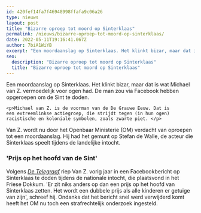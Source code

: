 ```yaml
---
id: 420fef14fa7f46948998ffafa9c06a26
type: nieuws
layout: post
title: "Bizarre oproep tot moord op Sinterklaas"
permalink: /nieuws/bizarre-oproep-tot-moord-op-sinterklaas/
date: 2022-05-11T19:16:41.067Z
author: 7biA1WiYB
excerpt: "Een moordaanslag op Sinterklaas. Het klinkt bizar, maar dat is wat Michael van Z. vermoedelijk voor ogen had. De man zou via Facebook hebben opgeroepen om de Sint te doden.  "
seo:
  description: "Bizarre oproep tot moord op Sinterklaas"
  title: "Bizarre oproep tot moord op Sinterklaas"
---
```

Een moordaanslag op Sinterklaas. Het klinkt bizar, maar dat is wat Michael van Z. vermoedelijk voor ogen had. De man zou via Facebook hebben opgeroepen om de Sint te doden.  

    <p>Michael van Z. is de voorman van de De Grauwe Eeuw. Dat is een extreemlinkse actiegroep, die strijdt tegen (in hun ogen) racistische en koloniale symbolen, zoals zwarte piet. </p>
<p>Van Z. wordt nu door het Openbaar Ministerie (OM) verdacht van oproepen tot een moordaanslag. Hij had het gemunt op Stefan de Walle, de acteur die Sinterklaas speelt tijdens de landelijke intocht. </p>
<h3>'Prijs op het hoofd van de Sint'</h3>
<p>Volgens <a href="https://www.telegraaf.nl/nieuws/1638600/bizarre-oproep-tot-moord-op-sinterklaas" target="_blank"><em>De Telegraaf</em></a> riep Van Z. vorig jaar in een Facebookbericht op Sinterklaas te doden tijdens de nationale intocht, die plaatsvond in het Friese Dokkum. 'Er zit niks anders op dan een prijs op het hoofd van Sinterklaas zetten. Het wordt een dubbele prijs als alle kinderen er getuige van zijn', schreef hij. Ondanks dat het bericht snel werd verwijderd komt heeft het OM nu toch een strafrechtelijk onderzoek ingesteld.</p>  
